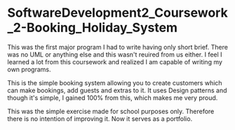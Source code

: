 # SoftwareDevelopment2_Coursework_2-Booking_Holiday_System
This was the first major program I had to write having only short brief. There was no UML or anything else and this wasn't reuired from us either. I feel I learned a lot from this coursework and realized I am capable of writing my own programs.

This is the simple booking system allowing you to create customers which can make bookings, add guests and extras to it. It uses Design patterns and though it's simple, I gained 100% from this, which makes me very proud.


This was the simple exercise made for school purposes only. Therefore there is no intention of improving it. Now it serves as a portfolio.
